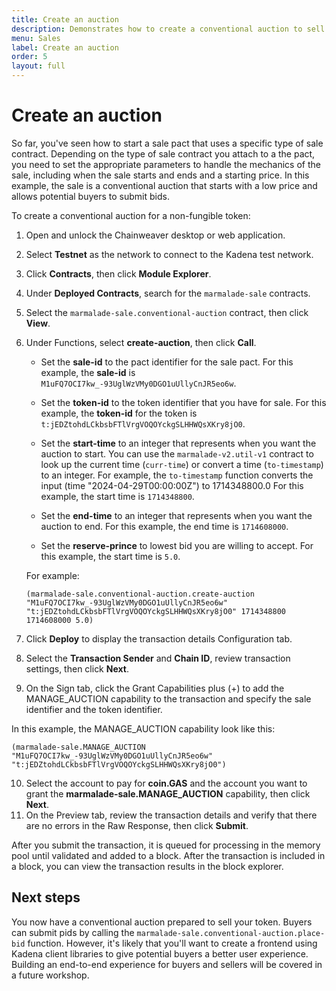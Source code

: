```yaml
---
title: Create an auction
description: Demonstrates how to create a conventional auction to sell a token.
menu: Sales
label: Create an auction 
order: 5
layout: full
---
```


# Create an auction

So far, you've seen how to start a sale pact that uses a specific type of sale contract.
Depending on the type of sale contract you attach to a the pact, you need to set the appropriate parameters to handle the mechanics of the sale, including when the sale starts and ends and a starting price.
In this example, the sale is a conventional auction that starts with a low price and allows potential buyers to submit bids.

To create a conventional auction for a non-fungible token:

1. Open and unlock the Chainweaver desktop or web application.
2. Select **Testnet** as the network to connect to the Kadena test network.
3. Click **Contracts**, then click **Module Explorer**.
4. Under **Deployed Contracts**, search for the `marmalade-sale` contracts.
5. Select the `marmalade-sale.conventional-auction` contract, then click **View**.
6. Under Functions, select **create-auction**, then click **Call**.
      
   - Set the **sale-id** to the pact identifier for the sale pact.
     For this example, the **sale-id** is `M1uFQ7OCI7kw_-93UglWzVMy0DGO1uUllyCnJR5eo6w`.

   - Set the **token-id** to the token identifier that you have for sale.
     For this example, the **token-id** for the token is `t:jEDZtohdLCkbsbFTlVrgVOQOYckgSLHHWQsXKry8jO0`.

   - Set the **start-time** to an integer that represents when you want the auction to start.
     You can use the `marmalade-v2.util-v1` contract to look up the current time (`curr-time`) or convert a time (`to-timestamp`) to an integer. For example, the `to-timestamp` function converts the input (time "2024-04-29T00:00:00Z") to 1714348800.0
     For this example, the start time is `1714348800`.

   - Set the **end-time** to an integer that represents when you want the auction to end. 
     For this example, the end time is `1714608000`.

   - Set the **reserve-prince** to lowest bid you are willing to accept.
     For this example, the start time is `5.0`.

   For example:

   ```pact
   (marmalade-sale.conventional-auction.create-auction "M1uFQ7OCI7kw_-93UglWzVMy0DGO1uUllyCnJR5eo6w" "t:jEDZtohdLCkbsbFTlVrgVOQOYckgSLHHWQsXKry8jO0" 1714348800 1714608000 5.0)
   ```  

7. Click **Deploy** to display the transaction details Configuration tab.

8. Select the **Transaction Sender** and **Chain ID**, review transaction settings, then click **Next**.

9.  On the Sign tab, click the Grant Capabilities plus (+) to add the MANAGE_AUCTION capability to the transaction and specify the sale identifier and the token identifier.
   
   In this example, the MANAGE_AUCTION capability look like this:
   
   ```pact
   (marmalade-sale.MANAGE_AUCTION  "M1uFQ7OCI7kw_-93UglWzVMy0DGO1uUllyCnJR5eo6w" "t:jEDZtohdLCkbsbFTlVrgVOQOYckgSLHHWQsXKry8jO0")
   ```

10. Select the account to pay for **coin.GAS** and the account you want to grant the **marmalade-sale.MANAGE_AUCTION** capability, then click **Next**.
11. On the Preview tab, review the transaction details and verify that there are no errors in the Raw Response, then click **Submit**.

   After you submit the transaction, it is queued for processing in the memory pool until validated and added to a block.
   After the transaction is included in a block, you can view the transaction results in the block explorer.

## Next steps

You now have a conventional auction prepared to sell your token.
Buyers can submit pids by calling the `marmalade-sale.conventional-auction.place-bid` function.
However, it's likely that you'll want to create a frontend using Kadena client libraries to give potential buyers a better user experience.
Building an end-to-end experience for buyers and sellers will be covered in a future workshop.